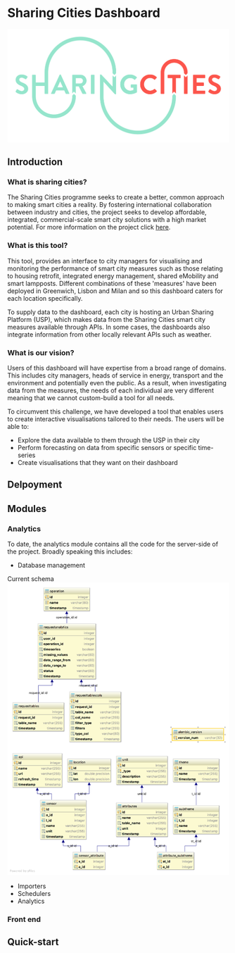 # Sharing Cities Dashboard

![](logo.jpg)

## Introduction
### What is sharing cities?
The Sharing Cities programme seeks to create a better, common approach to making smart cities a reality. By fostering international collaboration between industry and cities, the project seeks to develop affordable, integrated, commercial-scale smart city solutions with a high market potential. For more information on the project click [here](https://drive.google.com/open?id=1ntDUl-UkOadJ6ov6ZzLeyOfllBFpRhW1).

### What is this tool?
This tool, provides an interface to city managers for visualising and monitoring the performance of smart city measures such as those relating to housing retrofit, integrated energy management, shared eMobility and smart lampposts. Different combinations of these 'measures' have been deployed in Greenwich, Lisbon and Milan and so this dashboard caters for each location specifically. 

To supply data to the dashboard, each city is hosting an Urban Sharing Platform (USP), which makes data from the Sharing Cities smart city measures available through APIs. In some cases, the dashboards also integrate information from other locally relevant APIs such as weather. 

### What is our vision?
Users of this dashboard will have expertise from a broad range of domains. This includes city managers, heads of service in energy, transport and the environment and potentially even the public. As a result, when investigating data from the measures, the needs of each individual are very different meaning that we cannot custom-build a tool for all needs. 

To circumvent this challenge, we have developed a tool that enables users to create interactive visualisations tailored to their needs. The users will be able to:

- Explore the data available to them through the USP in their city
- Perform forecasting on data from specific sensors or specific time-series
- Create visualisations that they want on their dashboard


## Delpoyment 

## Modules

### Analytics

To date, the analytics module contains all the code for the server-side of the project. Broadly speaking this includes:

 - Database management

 Current schema
 ![](schema.png)



 - Importers 
 - Schedulers
 - Analytics


### Front end

## Quick-start







